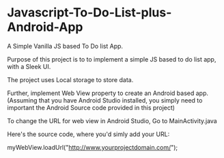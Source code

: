 # Javascript-To-Do-List-plus-Android-App

A Simple Vanilla JS based To Do list App.

Purpose of this project is to to implement a simple JS based to do list app, with a Sleek UI. 

The project uses Local storage to store data.

Further, implement Web View property to create an Android based app.(Assuming that you have Android Studio installed, you simply need to important the Android Source code provided in this project)

To change the URL for web view in Android Studio, Go to MainActivity.java

Here's the source code, where you'd simly add your URL:


myWebView.loadUrl("http://www.yourprojectdomain.com/");
        

